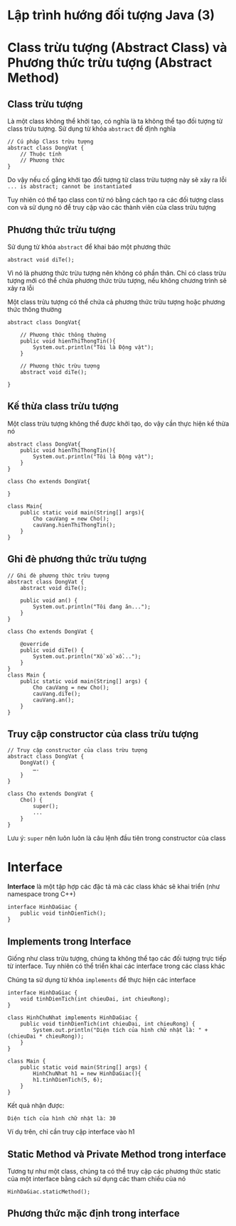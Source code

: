 # Lập trình hướng đối tượng Java (3)

# Class trừu tượng (Abstract Class) và Phương thức trừu tượng (Abstract Method)
## Class trừu tượng
Là một class không thể khởi tạo, có nghĩa là ta không thể tạo đối tượng từ class trừu tượng. Sử dụng từ khóa `abstract` để định nghĩa

```
// Cú pháp Class trừu tượng
abstract class DongVat {
    // Thuộc tính
    // Phương thức
}
```
Do vậy nếu cố gắng khởi tạo đối tượng từ class trừu tượng này sẽ xảy ra lỗi `... is abstract; cannot be instantiated`

Tuy nhiên có thể tạo class con từ nó bằng cách tạo ra các đối tượng class con và sử dụng nó để truy cập vào các thành viên của class trừu tượng

## Phương thức trừu tượng
Sử dụng từ khóa `abstract` để khai báo một phương thức

```
abstract void diTe();
```
Vì nó là phương thức trừu tượng nên không có phần thân. Chỉ có class trừu tượng mới có thể chứa phương thức trừu tượng, nếu không chương trình sẽ xảy ra lỗi

Một class trừu tượng có thể chứa cả phương thức trừu tượng hoặc phương thức thông thường
```
abstract class DongVat{
    
    // Phương thức thông thường
    public void hienThiThongTin(){
        System.out.println("Tôi là Động vật");
    }
 
    // Phương thức trừu tượng
    abstract void diTe();

}
```

## Kế thừa class trừu tượng
Một class trừu tượng không thể được khởi tạo, do vậy cần thực hiện kế thừa nó
```
abstract class DongVat{
    public void hienThiThongTin(){
        System.out.println("Tôi là Động vật");
    }
}
 
class Cho extends DongVat{
 
}
 
class Main{
    public static void main(String[] args){
        Cho cauVang = new Cho();
        cauVang.hienThiThongTin();
    }
}
```

## Ghi đè phương thức trừu tượng
```
// Ghi đè phương thức trừu tượng
abstract class DongVat {
    abstract void diTe();
 
    public void an() {
        System.out.println("Tôi đang ăn...");
    }
}
 
class Cho extends DongVat {
 
    @override
    public void diTe() {
        System.out.println("Xồ xồ xồ...");
    }
}
class Main {
    public static void main(String[] args) {
        Cho cauVang = new Cho();
        cauVang.diTe();
        cauVang.an();
    }
}
```

## Truy cập constructor của class trừu tượng
```
// Truy cập constructor của class trừu tượng
abstract class DongVat {
    DongVat() {
        ….
    }
}
 
class Cho extends DongVat {
    Cho() {
        super();
        ...
    }
}
```
Lưu ý: `super` nên luôn luôn là câu lệnh đầu tiên trong constructor của class

# Interface
**Interface** là một tập hợp các đặc tả mà các class khác sẽ khai triển (như namespace trong C++)
```
interface HinhDaGiac {
    public void tinhDienTich();
}
```

## Implements trong Interface
Giống như class trừu tượng, chúng ta không thể tạo các đối tượng trực tiếp từ interface. Tuy nhiên có thể triển khai các interface trong các class khác

Chúng ta sử dụng từ khóa `implements` để thực hiện các interface
```
interface HinhDaGiac {
    void tinhDienTich(int chieuDai, int chieuRong);
}
 
class HinhChuNhat implements HinhDaGiac {
    public void tinhDienTich(int chieuDai, int chieuRong) {
        System.out.println("Diện tích của hình chữ nhật là: " + (chieuDai * chieuRong));
    }
}
 
class Main {
    public static void main(String[] args) {
        HinhChuNhat h1 = new HinhDaGiac(){
        h1.tinhDienTich(5, 6);
    }
}
```
Kết quả nhận được:
```
Diện tích của hình chữ nhật là: 30
```
Ví dụ trên, chỉ cần truy cập interface vào h1

## Static Method và Private Method trong interface
Tương tự như một class, chúng ta có thể truy cập các phương thức static của một interface bằng cách sử dụng các tham chiếu của nó

```
HinhDaGiac.staticMethod();
```

## Phương thức mặc định trong interface
